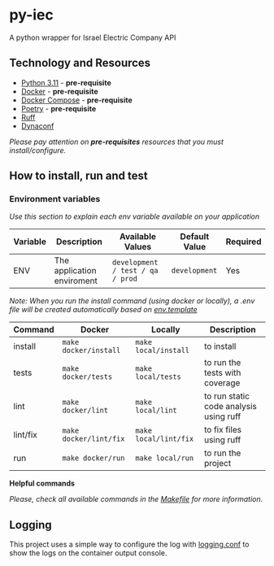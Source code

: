 # py-iec

A python wrapper for Israel Electric Company API

## Technology and Resources

- [Python 3.11](https://www.python.org/downloads/release/python-3110/) - **pre-requisite**
- [Docker](https://www.docker.com/get-started) - **pre-requisite**
- [Docker Compose](https://docs.docker.com/compose/) - **pre-requisite**
- [Poetry](https://python-poetry.org/) - **pre-requisite**
- [Ruff](https://github.com/astral-sh/ruff)
- [Dynaconf](https://www.dynaconf.com/)

*Please pay attention on **pre-requisites** resources that you must install/configure.*

## How to install, run and test

### Environment variables

*Use this section to explain each env variable available on your application* 

Variable | Description | Available Values | Default Value | Required
--- | --- | --- | --- | ---
ENV | The application enviroment |  `development / test / qa / prod` | `development` | Yes

*Note: When you run the install command (using docker or locally), a .env file will be created automatically based on [env.template](env.template)*

Command | Docker | Locally | Description
---- | ------- | ------- | -------
install | `make docker/install` | `make local/install` | to install
tests | `make docker/tests` | `make local/tests` | to run the tests with coverage
lint | `make docker/lint` | `make local/lint` | to run static code analysis using ruff
lint/fix | `make docker/lint/fix` | `make local/lint/fix` | to fix files using ruff
run | `make docker/run` | `make local/run` | to run the project

**Helpful commands**

*Please, check all available commands in the [Makefile](Makefile) for more information*.

## Logging

This project uses a simple way to configure the log with [logging.conf](logging.conf) to show the logs on the container output console.
